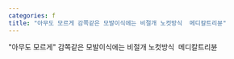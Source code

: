 ```yaml
---
categories: f
title: "아무도 모르게 감쪽같은 모발이식에는 비절개 노컷방식  메디칼트리뷴"
---
```

"아무도 모르게" 감쪽같은 모발이식에는 비절개 노컷방식&nbsp;&nbsp;메디칼트리뷴